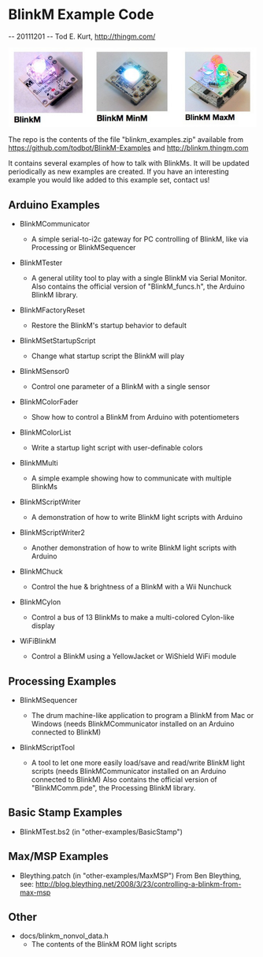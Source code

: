 
BlinkM Example Code   
===================
-- 20111201 -- Tod E. Kurt, http://thingm.com/

![BlinkM Familyt](docs/blinkm_imgs.jpg)

The repo is the contents of the file "blinkm_examples.zip" available from
https://github.com/todbot/BlinkM-Examples and
http://blinkm.thingm.com

It contains several examples of how to talk with BlinkMs.  It will be updated 
periodically as new examples are created.  If you have an interesting example
you would like added to this example set, contact us!



Arduino Examples
----------------

- BlinkMCommunicator 
  - A simple serial-to-i2c gateway for PC controlling of BlinkM,
    like via Processing or BlinkMSequencer

- BlinkMTester
  - A general utility tool to play with a single BlinkM via Serial Monitor.
    Also contains the official version of "BlinkM_funcs.h", 
    the Arduino BlinkM library.

- BlinkMFactoryReset
  - Restore the BlinkM's startup behavior to default

- BlinkMSetStartupScript
  - Change what startup script the BlinkM will play

- BlinkMSensor0
  - Control one parameter of a BlinkM with a single sensor

- BlinkMColorFader
  - Show how to control a BlinkM from Arduino with potentiometers

- BlinkMColorList
  - Write a startup light script with user-definable colors

- BlinkMMulti
  - A simple example showing how to communicate with multiple BlinkMs

- BlinkMScriptWriter
  - A demonstration of how to write BlinkM light scripts with Arduino

- BlinkMScriptWriter2
  - Another demonstration of how to write BlinkM light scripts with Arduino

- BlinkMChuck
  - Control the hue & brightness of a BlinkM with a Wii Nunchuck

- BlinkMCylon
  - Control a bus of 13 BlinkMs to make a multi-colored Cylon-like display

- WiFiBlinkM
  - Control a BlinkM using a YellowJacket or WiShield WiFi module


Processing Examples
-------------------

- BlinkMSequencer
  - The drum machine-like application to program a BlinkM from Mac or Windows
    (needs BlinkMCommunicator installed on an Arduino connected to BlinkM)

- BlinkMScriptTool
  - A tool to let one more easily load/save and read/write BlinkM light scripts
    (needs BlinkMCommunicator installed on an Arduino connected to BlinkM)
    Also contains the official version of "BlinkMComm.pde", 
    the Processing BlinkM library.


Basic Stamp Examples
--------------------

- BlinkMTest.bs2  (in "other-examples/BasicStamp")


Max/MSP Examples
----------------

- Bleything.patch  (in "other-examples/MaxMSP")
  From Ben Bleything, see:
     http://blog.bleything.net/2008/3/23/controlling-a-blinkm-from-max-msp


Other
-----

- docs/blinkm_nonvol_data.h
  - The contents of the BlinkM ROM light scripts



             
